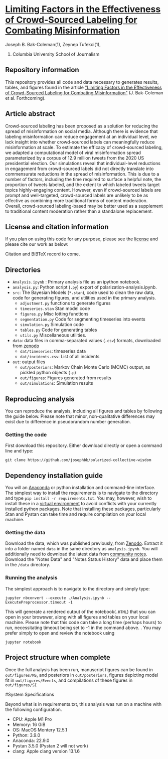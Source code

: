 # [Limiting Factors in the Effectiveness of Crowd-Sourced Labeling for Combating Misinformation](https://github.com/josephbb/CommunityNotesSim)
Joseph B. Bak-Coleman(1), Zeynep Tufekci(1),
1. Columbia University School of Journalism 



## Repository information
This repository provides all code and data necessary to generates results, tables, and figures found in the article ["Limiting Factors in the Effectiveness of Crowd-Sourced Labeling for Combating Misinformation"](https://github.com/josephbb/CommunityNotesSim) (J. Bak-Coleman et al. Forthcoming).

## Article abstract
Crowd-sourced labeling has been proposed as a solution for reducing the spread of misinformation on social media. Although there is evidence that labeling misinformation can reduce engagement at an individual level, we lack insight into whether crowd-sourced labels can meaningfully reduce misinformation at scale. To estimate the efficacy of crowd-sourced labeling, we adapted a computational model of viral misinformation spread parameterized by a corpus of 12.9 million tweets from the 2020 US presidential election. Our simulations reveal that individual-level reductions in engagement from crowd-sourced labels did not directly translate into commensurate reductions in the spread of misinformation. This is due to a number of factors, including the time required to surface a helpful note, the proportion of tweets labeled, and the extent to which labeled tweets target topics highly-engaging content. However, even if crowd-sourced labels are prompt and well-targeted, crowd-sourced labels are unlikely to be as effective as combining more traditional forms of content moderation. Overall, crowd-sourced labeling-based may be better used as a supplement to traditional content moderation rather than a standalone replacement. 

## License and citation information
If you plan on using this code for any purpose, please see the [license](LICENSE.txt) and please cite our work as below:

Citation and BiBTeX record to come.

## Directories
- ``Analysis.ipynb`` : Primary analysis file as an ipython notebook.
- ``analysis.py``: Python script (``.py``) export of polarization-analysis.ipynb.
- ``src``: The Bayesian Models (``*.stan``), code used to clean the raw data, code for generating figures, and utilities used in the primary analysis.  
    - ``adjustment.py`` functions to generate figures
    - ``timeseries.stan`` Stan model code
    - ``figures.py`` Misc lotting functions
    - ``segmentation.py`` Code for segmenting timeseries into events
    - ``simulation.py`` Simulation code
    - ``tables.py`` Code for generating tables
    - ``utils.py`` Miscellaneous utilities.
- ``data``: data files in comma-separated values (``.csv``) formats, downloaded from [zenodo](https://zenodo.org/record/6480218)
    - ``dat/timeseries``: timeseries data 
    - ``dat/incidents.csv``: List of all incidents
- ``out``: output files
    - ``out/posteriors``: Markov Chain Monte Carlo (MCMC) output, as pickled python objects (``.p``)
    - ``out/figures``: Figures generated from results
    - ``out/simulations``: Simulation results

## Reproducing analysis

You can reproduce the analysis, including all figures and tables by following the guide below. Please note that minor, non-qualitative differences may exist due to difference in pseudorandom number generation.

### Getting the code
First download this repository. Either download directly or open a command line and type:

    git clone https://github.com/josephbb/polarized-collective-wisdom

## Dependency installation guide
You will an [Anaconda](https://docs.anaconda.com/anaconda/install/index.html) or python installation and command-line interface. The simplest way to install the requirements is to navigate to the directory and type ``pip install -r requirements.txt``. You may, however, wish to install these in a [virtual environment](https://conda.io/projects/conda/en/latest/user-guide/tasks/manage-environments.html) to avoid conflicts with your currently installed python packages. Note that installing these packages, particularly Stan and Pystan can take time and require compilation on your local machine.

### Getting the data
Download the data, which was published previously, from [Zenodo](https://zenodo.org/record/6480218). Extract it into a folder named ``data`` in the same directory as ``analysis.ipynb``. You will additionally need to download the latest data from [community notes](https://twitter.com/i/birdwatch/download-data). Download the "Notes Data" and "Notes Status History" data and place them in the ``/data`` directory. 
### Running the analysis

The simplest approach is to navigate to the directory and simply type:

    jupyter nbconvert --execute ./Analysis.ipynb --ExecutePreprocessor.timeout -1
    
This will generate a rendered output of the notebook(``.HTML``) that you can open in your browswer, along with all figures and tables on your local machine. Please note that this code can take a long time (perhaps hours) to run, necessitating  timeout being set to -1 in the command above.  . You may prefer simply to open and review the notebook using

    jupyter notebook


## Project structure when complete

Once the full analysis has been run, manuscript figures can be found in ``out/figures/MS``, and posteriors in ``out/posteriors``, figures depicting model fit in ``out/figures/Events``, and compilations of these figures in ``out/figures/SI`` 

#System Specifications

Beyond what is in requirements.txt, this analysis was run on a machine with the following configuration.

- CPU: Apple M1 Pro
- Memory: 16 GiB
- OS: MacOS Montery 12.5.1
- Python: 3.9.0
- Anaconda: 22.9.0
- Pystan 3.5.0 (Pystan 2 will not work)
- clang: Apple clang version 13.1.6
